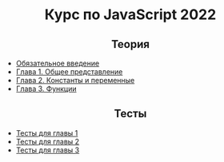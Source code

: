 <div align="center">

# Курс по JavaScript 2022

</div>

<div align="center">

## Теория

</div>

- [Обязательное введение](./theory/intro.md)
- [Глава 1. Общее представление](./theory/chapter-1.md)
- [Глава 2. Константы и переменные](./theory/chapter-2.md)
- [Глава 3. Функции](./theory/chapter-3.md)


<div align="center">

## Тесты

</div>

- [Тесты для главы 1](./test/chapter-1.md)
- [Тесты для главы 2](./test/chapter-2.md)
- [Тесты для главы 3](./test/chapter-3.md)
